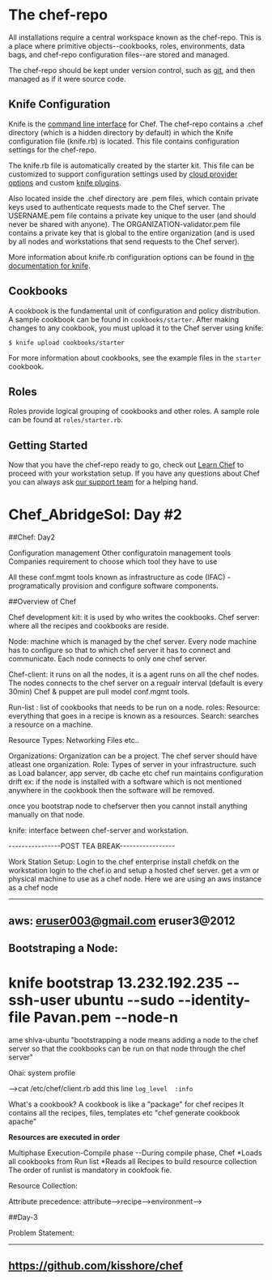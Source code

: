 The chef-repo
===============
All installations require a central workspace known as the chef-repo. This is a place where primitive objects--cookbooks, roles, environments, data bags, and chef-repo configuration files--are stored and managed.

The chef-repo should be kept under version control, such as [git](http://git-scm.org), and then managed as if it were source code.

Knife Configuration
-------------------
Knife is the [command line interface](https://docs.chef.io/knife.html) for Chef. The chef-repo contains a .chef directory (which is a hidden directory by default) in which the Knife configuration file (knife.rb) is located. This file contains configuration settings for the chef-repo.

The knife.rb file is automatically created by the starter kit. This file can be customized to support configuration settings used by [cloud provider options](https://docs.chef.io/plugin_knife.html) and custom [knife plugins](https://docs.chef.io/plugin_knife_custom.html).

Also located inside the .chef directory are .pem files, which contain private keys used to authenticate requests made to the Chef server. The USERNAME.pem file contains a private key unique to the user (and should never be shared with anyone). The ORGANIZATION-validator.pem file contains a private key that is global to the entire organization (and is used by all nodes and workstations that send requests to the Chef server).

More information about knife.rb configuration options can be found in [the documentation for knife](https://docs.chef.io/config_rb_knife.html).

Cookbooks
---------
A cookbook is the fundamental unit of configuration and policy distribution. A sample cookbook can be found in `cookbooks/starter`. After making changes to any cookbook, you must upload it to the Chef server using knife:

    $ knife upload cookbooks/starter

For more information about cookbooks, see the example files in the `starter` cookbook.

Roles
-----
Roles provide logical grouping of cookbooks and other roles. A sample role can be found at `roles/starter.rb`.

Getting Started
-------------------------
Now that you have the chef-repo ready to go, check out [Learn Chef](https://learn.chef.io/) to proceed with your workstation setup. If you have any questions about Chef you can always ask [our support team](https://www.chef.io/support/) for a helping hand.


# Chef_AbridgeSol: Day #2

##Chef: Day2

Configuration management
Other configuratoin management tools
Companies requirement to choose which tool they have to use

All these conf.mgmt tools known as infrastructure as code (IFAC)
   -programatically provision and configure software components.
   
##Overview of Chef

Chef development kit: it is used by who writes the cookbooks.
Chef server: where all the recipes and cookbooks are reside.

Node: machine which is managed by the chef server.
      Every node machine has to configure so that to which chef server it has to connect and communicate.
      Each node connects to only one chef server.

Chef-client: it runs on all the nodes, it is a agent runs on all the chef nodes.
             The nodes connects to the chef server on a regualr interval (default is every 30min)
             Chef & puppet are pull model conf.mgmt tools.
             
Run-list : list of cookbooks that needs to be run on a node.
roles: 
Resource: everything that goes in a recipe is known as a resources.
Search: searches a resource on a machine.

Resource Types: Networking
                Files
                etc..
                
Organizations: Organization can be a project. The chef server should have atleast one organization.
Role:  Types of server in your infrastructure. such as Load balancer, app server, db cache etc
chef run maintains configuration drift ex: if the node is installed with a software which is not mentioned anywhere in the cookbook then the software will be removed.

once you bootstrap node to chefserver then you cannot install anything manually on that node.
 
knife: interface between chef-server and workstation.

----------------POST TEA BREAK-----------------

Work Station Setup:
   Login to the chef enterprise
   install chefdk on the workstation
   login to the chef.io and setup a hosted chef server.
   get a vm or physical machine to use as a chef node.
   Here we are using an aws instance as a chef node
   
-----------------------
aws: eruser003@gmail.com
eruser3@2012
------------------------

Bootstraping a Node:
-------------------------
 # knife bootstrap <ip addr of node>13.232.192.235 --ssh-user <user name>ubuntu --sudo --identity-file <aws pem key>Pavan.pem --node-n
ame shiva-ubuntu
   "bootstrapping a node means adding a node to the chef server so that the cookbooks can be run on that node through the chef server"
   
  Ohai: system profile
  
  -->cat /etc/chef/client.rb
  add this line ``` log_level  :info ```
  
  What's a cookbook?
      A cookbook is like a "package" for chef recipes
      It contains all the recipes, files, templates etc
      "chef generate cookbook apache"
      
  **Resources are executed in order**
  
  Multiphase Execution-Compile phase
  --During compile phase, Chef
        *Loads all cookbooks from Run list
        *Reads all Recipes to build resource collection
The order of runlist is mandatory in cookfook fie.

Resource Collection:


Attribute precedence: attribute-->recipe-->environment-->

##Day-3

Problem Statement:

------------------------------------
https://github.com/kisshore/chef
----------------------------------------
